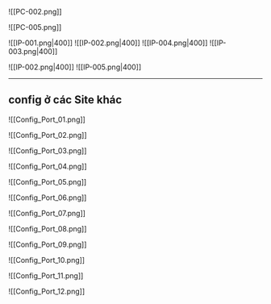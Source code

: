 ![[PC-002.png]]

![[PC-005.png]]

![[IP-001.png|400]]
![[IP-002.png|400]]
![[IP-004.png|400]]
![[IP-003.png|400]]

![[IP-002.png|400]]
![[IP-005.png|400]]

-----
## config ở các Site khác

![[Config_Port_01.png]]

![[Config_Port_02.png]]

![[Config_Port_03.png]]

![[Config_Port_04.png]]

![[Config_Port_05.png]]

![[Config_Port_06.png]]

![[Config_Port_07.png]]

![[Config_Port_08.png]]

![[Config_Port_09.png]]

![[Config_Port_10.png]]

![[Config_Port_11.png]]

![[Config_Port_12.png]]